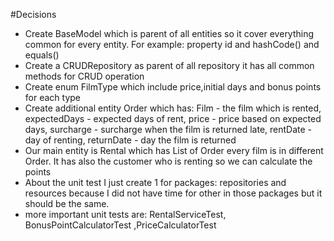 #Decisions

* Create BaseModel which is parent of all entities so it cover everything common
 for every entity. For example: property id and hashCode() and equals()
* Create a CRUDRepository as parent of all repository it has all common methods for
CRUD operation 
* Create enum FilmType which include price,initial days and bonus points for each type
* Create additional entity Order which has:
	Film - the film which is rented, 
	expectedDays - expected days of rent,
	price - price based on expected days,
	surcharge - surcharge when the film is returned late,
	rentDate - day of renting,
	returnDate - day the film is returned
* Our main entity is Rental which has List of Order every film is in different Order. It has also
the customer who is renting so we can calculate the points
* About the unit test I just create 1 for packages: repositories and resources because I did not have time 
for other in those packages but it should be the same.
* more important unit tests are: RentalServiceTest, BonusPointCalculatorTest ,PriceCalculatorTest
